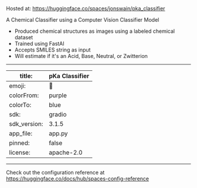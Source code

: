 Hosted at: https://huggingface.co/spaces/jonswain/pka_classifier

A Chemical Classifier using a Computer Vision Classifier Model
* Produced chemical structures as images using a labeled chemical dataset
* Trained using FastAI
* Accepts SMILES string as input
* Will estimate if it's an Acid, Base, Neutral, or Zwitterion
---

title: | pKa Classifier
--- | ---
emoji: | 🧪
colorFrom: | purple
colorTo: | blue
sdk: | gradio
sdk_version: | 3.1.5
app_file: | app.py
pinned: | false
license: | apache-2.0

---

Check out the configuration reference at https://huggingface.co/docs/hub/spaces-config-reference

